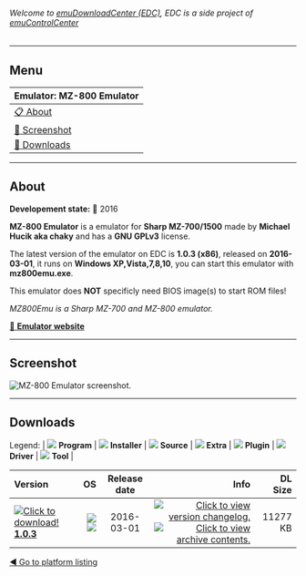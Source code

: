 ###### Welcome to [emuDownloadCenter (EDC)](https://github.com/PhoenixInteractiveNL/emuDownloadCenter/wiki/), EDC is a side project of [emuControlCenter](https://github.com/PhoenixInteractiveNL/emuControlCenter/wiki/)
***
## Menu
| **Emulator: MZ-800 Emulator** |
|:---------|
| [:clipboard: About](#about) |
| [:sunrise: Screenshot](#screenshot) |
| [:floppy_disk: Downloads](#downloads) |
***
## About
**Developement state:** :large_blue_circle: 2016

**MZ-800 Emulator** is a emulator for **Sharp MZ-700/1500** made by **Michael Hucik aka chaky** and has a **GNU GPLv3** license.

The latest version of the emulator on EDC is **1.0.3 (x86)**, released on **2016-03-01**, it runs on **Windows XP,Vista,7,8,10**, you can start this emulator with **mz800emu.exe**.

This emulator does **NOT** specificly need BIOS image(s) to start ROM files!

_MZ800Emu is a Sharp MZ-700 and MZ-800 emulator._

[:link: **Emulator website**](http://sourceforge.net/projects/mz800emu/)
***
## Screenshot
![](https://raw.githubusercontent.com/PhoenixInteractiveNL/emuDownloadCenter/master/hooks/mz800emu/emulator_screen_01.jpg "MZ-800 Emulator screenshot.")
***
## Downloads
Legend: | 
![](https://raw.githubusercontent.com/wiki/PhoenixInteractiveNL/emuDownloadCenter/images_misc/icon_program_24.png) **Program** | 
![](https://raw.githubusercontent.com/wiki/PhoenixInteractiveNL/emuDownloadCenter/images_misc/icon_installer_24.png) **Installer** | 
![](https://raw.githubusercontent.com/wiki/PhoenixInteractiveNL/emuDownloadCenter/images_misc/icon_source_code_24.png) **Source** | 
![](https://raw.githubusercontent.com/wiki/PhoenixInteractiveNL/emuDownloadCenter/images_misc/icon_extra_24.png) **Extra** | 
![](https://raw.githubusercontent.com/wiki/PhoenixInteractiveNL/emuDownloadCenter/images_misc/icon_plugin_24.png) **Plugin** | 
![](https://raw.githubusercontent.com/wiki/PhoenixInteractiveNL/emuDownloadCenter/images_misc/icon_driver_24.png) **Driver** | 
![](https://raw.githubusercontent.com/wiki/PhoenixInteractiveNL/emuDownloadCenter/images_misc/icon_tool_24.png) **Tool** | 
 
| Version | OS | Release date | Info | DL Size |
|:--------|---:|:------------:|-----:|--------:|
| [![](https://raw.githubusercontent.com/wiki/PhoenixInteractiveNL/emuDownloadCenter/images_misc/icon_program_24.png "Click to download!")  **1.0.3**](https://github.com/PhoenixInteractiveNL/edc-repo0004/raw/master/mz800emu/1.0.3.7z) | ![](https://raw.githubusercontent.com/wiki/PhoenixInteractiveNL/emuDownloadCenter/images_misc/logo_windows_24.png) ![](https://raw.githubusercontent.com/wiki/PhoenixInteractiveNL/emuDownloadCenter/images_misc/icon_32-bit_24.png) | 2016-03-01 | [![](https://raw.githubusercontent.com/wiki/PhoenixInteractiveNL/emuDownloadCenter/images_misc/logo_changelog_24.png "Click to view version changelog.")](https://github.com/PhoenixInteractiveNL/edc-repo0004/blob/master/mz800emu/1.0.3_changelog.txt) [![](https://raw.githubusercontent.com/wiki/PhoenixInteractiveNL/emuDownloadCenter/images_misc/logo_contents_24.png "Click to view archive contents.")](https://github.com/PhoenixInteractiveNL/edc-repo0004/blob/master/mz800emu/1.0.3_contents.txt) | 11277 KB |

[:arrow_backward: Go to platform listing](https://github.com/PhoenixInteractiveNL/emuDownloadCenter/wiki/EDC-Platform-List)
